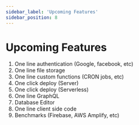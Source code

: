 ```yaml
---
sidebar_label: 'Upcoming Features'
sidebar_position: 8
---
```


# Upcoming Features

1. One line authentication (Google, facebook, etc)
1. One line file storage
1. One line custom functions (CRON jobs, etc)
1. One click deploy (Server)
1. One click deploy (Serverless)
1. One line GraphQL
1. Database Editor
1. One line client side code
1. Benchmarks (Firebase, AWS Amplify, etc)
